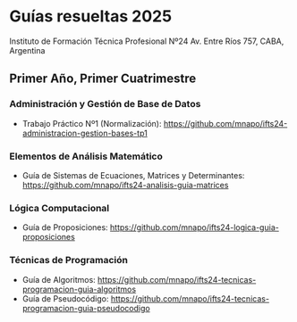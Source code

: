 # Guías resueltas 2025
Instituto de Formación Técnica Profesional Nº24
Av. Entre Ríos 757, CABA, Argentina

## Primer Año, Primer Cuatrimestre

### Administración y Gestión de Base de Datos
- Trabajo Práctico Nº1 (Normalización): https://github.com/mnapo/ifts24-administracion-gestion-bases-tp1

### Elementos de Análisis Matemático
- Guía de Sistemas de Ecuaciones, Matrices y Determinantes: https://github.com/mnapo/ifts24-analisis-guia-matrices

### Lógica Computacional
- Guía de Proposiciones: https://github.com/mnapo/ifts24-logica-guia-proposiciones

### Técnicas de Programación
- Guía de Algoritmos: https://github.com/mnapo/ifts24-tecnicas-programacion-guia-algoritmos
- Guía de Pseudocódigo: https://github.com/mnapo/ifts24-tecnicas-programacion-guia-pseudocodigo
